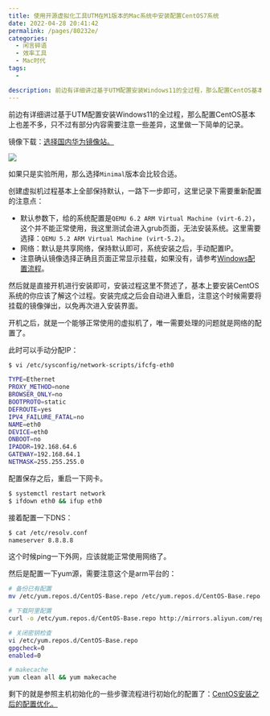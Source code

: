 ```yaml
---
title: 使用开源虚拟化工具UTM在M1版本的Mac系统中安装配置CentOS7系统
date: 2022-04-28 20:41:42
permalink: /pages/80232e/
categories:
  - 闲言碎语
  - 效率工具
  - Mac时代
tags:
  - 

description: 前边有详细讲过基于UTM配置安装Windows11的全过程，那么配置CentOS基本上也差不多，只不过有部分内容需要注意一些差异，这里做一下简单的记录。
---
```


前边有详细讲过基于UTM配置安装Windows11的全过程，那么配置CentOS基本上也差不多，只不过有部分内容需要注意一些差异，这里做一下简单的记录。

镜像下载：[选择国内华为镜像站。](https://mirrors.huaweicloud.com/centos-altarch/7.9.2009/isos/aarch64/)

![](http://t.eryajf.net/imgs/2022/04/ffb62f5e2da25c70.jpg)

如果只是实验所用，那么选择`Minimal`版本会比较合适。

创建虚拟机过程基本上全部保持默认，一路下一步即可，这里记录下需要重新配置的注意点：

- 默认参数下，给的系统配置是`QEMU 6.2 ARM Virtual Machine (virt-6.2)`，这个并不能正常使用，我这里测试会进入grub页面，无法安装系统。这里需要选择：`QEMU 5.2 ARM Virtual Machine (virt-5.2)`。
- 网络：默认是共享网络，保持默认即可，系统安装之后，手动配置IP。
- 注意确认镜像选择正确且页面正常显示挂载，如果没有，请参考[Windows配置流程](http://fsvip.gitee.io/hexo-theme-fluid//pages/3f19f0/#_1-%E5%89%8D%E8%A8%80)。

然后就是直接开机进行安装即可，安装过程这里不赘述了，基本上要安装CentOS系统的你应该了解这个过程。安装完成之后会自动进入重启，注意这个时候需要将挂载的镜像弹出，以免再次进入安装界面。

开机之后，就是一个能够正常使用的虚拟机了，唯一需要处理的问题就是网络的配置了。

此时可以手动分配IP：


```sh
$ vi /etc/sysconfig/network-scripts/ifcfg-eth0

TYPE=Ethernet
PROXY_METHOD=none
BROWSER_ONLY=no
BOOTPROTO=static
DEFROUTE=yes
IPV4_FAILURE_FATAL=no
NAME=eth0
DEVICE=eth0
ONBOOT=no
IPADDR=192.168.64.6
GATEWAY=192.168.64.1
NETMASK=255.255.255.0
```

配置保存之后，重启一下网卡。

```sh
$ systemctl restart network
$ ifdown eth0 && ifup eth0
```

接着配置一下DNS：


```sh
$ cat /etc/resolv.conf
nameserver 8.8.8.8
```

这个时候ping一下外网，应该就能正常使用网络了。

然后是配置一下yum源，需要注意这个是arm平台的：

```sh
# 备份已有配置
mv /etc/yum.repos.d/CentOS-Base.repo /etc/yum.repos.d/CentOS-Base.repo.backup

# 下载阿里配置
curl -o /etc/yum.repos.d/CentOS-Base.repo http://mirrors.aliyun.com/repo/Centos-altarch-7.repo 

# 关闭密钥检查
vi /etc/yum.repos.d/CentOS-Base.repo
gpgcheck=0
enabled=0

# makecache
yum clean all && yum makecache
```

剩下的就是参照主机初始化的一些步骤流程进行初始化的配置了：[CentOS安装之后的配置优化。](http://fsvip.gitee.io/hexo-theme-fluid//pages/1366.html)